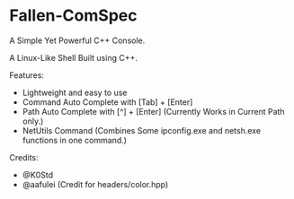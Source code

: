 # Fallen-ComSpec
A Simple Yet Powerful C++ Console.

A Linux-Like Shell Built using C++.

Features:
+ Lightweight and easy to use
+ Command Auto Complete with [Tab] + [Enter]
+ Path Auto Complete with [^] + [Enter] (Currently Works in Current Path only.)
+ NetUtils Command (Combines Some ipconfig.exe and netsh.exe functions in one command.)

Credits:
+ @K0Std
+ @aafulei (Credit for headers/color.hpp)

